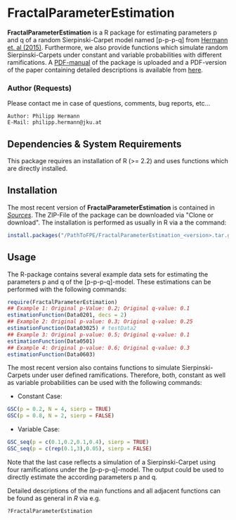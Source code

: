 # FractalParameterEstimation

**FractalParameterEstimation** is a R package for estimating parameters p and q of a random Sierpinski-Carpet model named [p-p-p-q] from [Hermann et. al (2015)](<http://onlinelibrary.wiley.com/doi/10.1002/sim.6497/abstract>). Furthermore, we also provide functions which simulate random Sierpinski-Carpets under constant and variable probabilities with different ramifications. A [PDF-manual](./Sources/FractalParameterEstimation_1.1.1.pdf) of the package is uploaded and a PDF-version of the paper containing detailed descriptions is available from [here](<https://www.researchgate.net/publication/274641964_Fractal_and_stochastic_geometry_inference_for_breast_cancer_a_case_study_with_random_fractal_models_and_Quermass-interaction_process_P_Hermann_et_al>).  

### Author (Requests)
Please contact me in case of questions, comments, bug reports, etc... 

    Author: Philipp Hermann
    E-Mail: philipp.hermann@jku.at


## Dependencies & System Requirements
This package requires an installation of R (>= 2.2) and uses functions which are directly installed. 

## Installation
The most recent version of **FractalParameterEstimation** is contained in *[Sources](./Sources)*. The ZIP-File of the package can be downloaded via "Clone or download". The installation is performed as usually in R via a the command: 

```R
install.packages("/PathToFPE/FractalParameterEstimation_<version>.tar.gz", repos=NULL, type="source")
```

## Usage
The R-package contains several example data sets for estimating the parameters p and q of the [p-p-p-q]-model. These estimations can be performed with the following commands: 

```R
require(FractalParameterEstimation)
## Example 1: Original p-Value: 0.2; Original q-value: 0.1
estimationFunction(Data0201, decs = 2)
## Example 2: Original p-value: 0.3; Original q-value: 0.25
estimationFunction(Data03025) # testData2
## Example 3: Original p-value: 0.5; Original q-value: 0.1
estimationFunction(Data0501)
## Example 4: Original p-value: 0.6; Original q-value: 0.3
estimationFunction(Data0603)
```

The most recent version also contains functions to simulate Sierpinski-Carpets under user defined ramifications. Therefore, both, constant as well as variable probabilities can be used with the following commands: 

* Constant Case: 
```R
GSC(p = 0.2, N = 4, sierp = TRUE)
GSC(p = 0.8, N = 2, sierp = FALSE)
```

* Variable Case: 
```R
GSC_seq(p = c(0.1,0.2,0.1,0.4), sierp = TRUE)
GSC_seq(p = c(rep(0.1,3),0.05), sierp = FALSE)
```

Note that the last case reflects a simulation of a Sierpinski-Carpet using four ramifications under the [p-p-p-q]-model. The output could be used to directly estimate the according parameters p and q. 

Detailed descriptions of the main functions and all adjacent functions can be found as general in *R* via e.g.

```R
?FractalParameterEstimation
```
